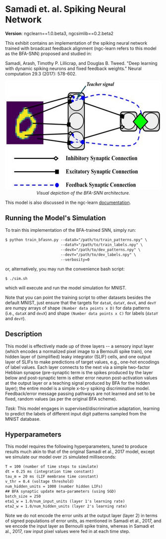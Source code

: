 # Samadi et. al. Spiking Neural Network

<b>Version</b>: ngclearn==1.0.beta3, ngcsimlib==0.2.beta2

This exhibit contains an implementation of the spiking neural network trained
with broadcast feedback alignment (ngc-learn refers to this model as the
BFA-SNN) proposed and studied in:

Samadi, Arash, Timothy P. Lillicrap, and Douglas B. Tweed. "Deep learning with
dynamic spiking neurons and fixed feedback weights." Neural computation 29.3
(2017): 578-602.

<p align="center">
  <img height="350" src="fig/bfasnn_arch.jpg"><br>
  <i>Visual depiction of the BFA-SNN architecture.</i>
</p>

This model is also discussed in the ngc-learn
<a href="https://ngc-learn.readthedocs.io/en/latest/museum/snn_bfa.html">documentation</a>.

## Running the Model's Simulation

To train this implementation of the BFA-trained SNN, simply run:

```console
$ python train_bfasnn.py --dataX="/path/to/train_patterns.npy" \
                         --dataY="/path/to/train_labels.npy" \
                         --devX="/path/to/dev_patterns.npy" \
                         --devY="/path/to/dev_labels.npy" \
                         --verbosity=0
```

or, alternatively, you may run the convenience bash script:

```console
$ ./sim.sh
```

which will execute and run the model simulation for MNIST.

Note that you can point the training script to other datasets besides the
default MNIST, just ensure that the targets for `dataX`, `dataY`, `devX`, and
`devY` are numpy arrays of shape `(Number data points x D)` for data patterns  
(i.e., `dataX` and `devX`) and shape `(Number data points x C)` for labels
(`dataY` and `devY`).


## Description

This model is effectively made up of three layers -- a sensory input layer 
(which encodes a normalized pixel image to a Bernoulli spike train), 
one hidden layer of (simplified) leaky integrator (SLIF) cells, and one 
output layer of SLIFs to make predictions of target values, e.g., one-hot encodings of
label values. Each layer connects to the next via a simple two-factor
Hebbian synapse (pre-synaptic term is the spikes produced by the 
layer below and post-synaptic term is either error neuron post-activation
values at the output layer or a teaching signal produced by BFA for 
the hidden layer); the entire model is a simple x-to-y
spiking discriminative model. Feedback/error message passing pathways
are not learned and set to be fixed, random values (as per the original BFA scheme).

<i>Task</i>: This model engages in supervised/discriminative adaptation, learning
to predict the labels of different input digit patterns sampled from the MNIST
database.

## Hyperparameters

This model requires the following hyperparameters, tuned to produce results much akin
to that of the original Samadi et al., 2017 model, except we simulate our model over 
`25` simulated milliseconds:

```
T = 100 (number of time steps to simulate)
dt = 0.25 ms (integration time constant)
tau_m = 20 ms (LIF membrane time constant)
v_thr = 0.4 (voltage threshold)
num_hidden_units = 1000 (number hidden LIFs)
## BFA synaptic update meta-parameters (using SGD)
batch_size = 250
eta1_w = 1.0/num_input_units (layer 1's learning rate)
eta2_w = 1.0/num_hidden_units (layer 2's learning rate)
```

Note we do not encode the error units at the output layer (layer 2) in terms 
of signed populations of error units, as mentioned in Samadi et al., 2017, 
and we encode the input layer as Bernoulli spike trains, whereas in Samadi et al., 2017, 
raw input pixel values were fed in at each time step.
